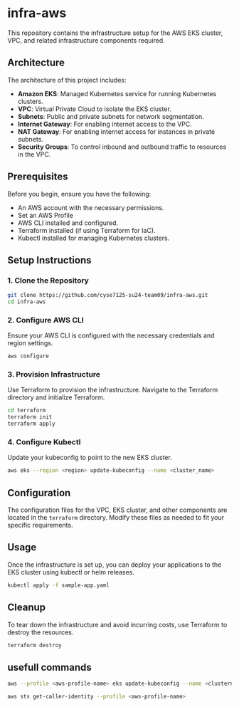 # infra-aws

This repository contains the infrastructure setup for the AWS EKS cluster, VPC, and related infrastructure components required.


## Architecture

The architecture of this project includes:

- **Amazon EKS**: Managed Kubernetes service for running Kubernetes clusters.
- **VPC**: Virtual Private Cloud to isolate the EKS cluster.
- **Subnets**: Public and private subnets for network segmentation.
- **Internet Gateway**: For enabling internet access to the VPC.
- **NAT Gateway**: For enabling internet access for instances in private subnets.
- **Security Groups**: To control inbound and outbound traffic to resources in the VPC.

## Prerequisites

Before you begin, ensure you have the following:

- An AWS account with the necessary permissions.
- Set an AWS Profile
- AWS CLI installed and configured.
- Terraform installed (if using Terraform for IaC).
- Kubectl installed for managing Kubernetes clusters.

## Setup Instructions

### 1. Clone the Repository

```bash
git clone https://github.com/cyse7125-su24-team09/infra-aws.git
cd infra-aws
```

### 2. Configure AWS CLI

Ensure your AWS CLI is configured with the necessary credentials and region settings.

```bash
aws configure
```

### 3. Provision Infrastructure

Use Terraform to provision the infrastructure. Navigate to the Terraform directory and initialize Terraform.

```bash
cd terraform
terraform init
terraform apply
```

### 4. Configure Kubectl

Update your kubeconfig to point to the new EKS cluster.

```bash
aws eks --region <region> update-kubeconfig --name <cluster_name>
```

## Configuration

The configuration files for the VPC, EKS cluster, and other components are located in the `terraform` directory. Modify these files as needed to fit your specific requirements.

## Usage

Once the infrastructure is set up, you can deploy your applications to the EKS cluster using kubectl or helm releases.


```bash
kubectl apply -f sample-app.yaml
```

## Cleanup

To tear down the infrastructure and avoid incurring costs, use Terraform to destroy the resources.

```bash
terraform destroy
```

## usefull commands

```sh
aws --profile <aws-profile-name> eks update-kubeconfig --name <clustername> --region <region>  
```
```sh
aws sts get-caller-identity --profile <aws-profile-name>     
```